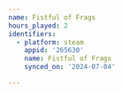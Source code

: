 ```yaml
---
name: Fistful of Frags
hours_played: 2
identifiers:
  - platform: steam
    appid: '265630'
    name: Fistful of Frags
    synced_on: '2024-07-04'

---
```

